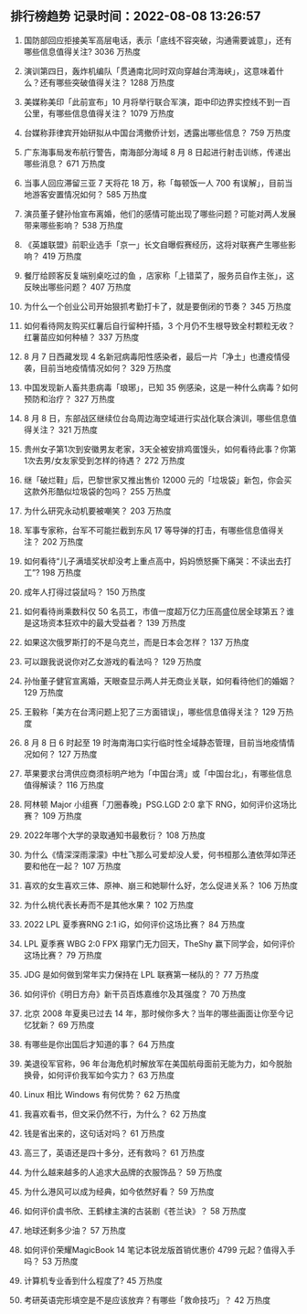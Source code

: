
## 排行榜趋势 记录时间：2022-08-08 13:26:57
  
  1. 国防部回应拒接美军高层电话，表示「底线不容突破，沟通需要诚意」，还有哪些信息值得关注? 3036 万热度
    
  2. 演训第四日，轰炸机编队「贯通南北同时双向穿越台湾海峡」，这意味着什么？还有哪些突破值得关注？ 1288 万热度
    
  3. 美媒称美印「此前宣布」10 月将举行联合军演，距中印边界实控线不到一百公里，有哪些信息值得关注？ 1079 万热度
    
  4. 台媒称菲律宾开始研拟从中国台湾撤侨计划，透露出哪些信息？ 759 万热度
    
  5. 广东海事局发布航行警告，南海部分海域 8 月 8 日起进行射击训练，传递出哪些消息？ 671 万热度
    
  6. 当事人回应滞留三亚 7 天将花 18 万，称「每顿饭一人 700 有误解」，目前当地游客安置情况如何？ 585 万热度
    
  7. 演员董子健孙怡宣布离婚，他们的感情可能出现了哪些问题？可能对两人发展带来哪些影响？ 538 万热度
    
  8. 《英雄联盟》前职业选手「京一」长文自曝假赛经历，这将对联赛产生哪些影响？ 419 万热度
    
  9. 餐厅给顾客反复端别桌吃过的鱼 ，店家称「上错菜了，服务员自作主张」，这反映出哪些问题？ 407 万热度
    
  10. 为什么一个创业公司开始狠抓考勤打卡了，就是要倒闭的节奏？ 345 万热度
    
  11. 如何看待网友购买红薯后自行留种扦插，3 个月仍不生根导致全村颗粒无收？红薯苗应如何种植？ 337 万热度
    
  12. 8 月 7 日西藏发现 4 名新冠病毒阳性感染者，最后一片「净土」也遭疫情侵袭，目前当地疫情情况如何？ 329 万热度
    
  13. 中国发现新人畜共患病毒「琅琊」，已知 35 例感染，这是一种什么病毒？如何预防和治疗？ 327 万热度
    
  14. 8 月 8 日，东部战区继续位台岛周边海空域进行实战化联合演训，哪些信息值得关注？ 321 万热度
    
  15. 贵州女子第1次到安徽男友老家，3天全被安排鸡蛋馒头，如何看待此事？你第1次去男/女友家受到怎样的待遇？ 272 万热度
    
  16. 继「破烂鞋」后，巴黎世家又推出售价 12000 元的「垃圾袋」新包，你会买这款外形酷似垃圾袋的包吗？ 255 万热度
    
  17. 为什么研究永动机要被嘲笑？ 203 万热度
    
  18. 军事专家称，台军不可能拦截到东风 17 等导弹的打击，有哪些信息值得关注？ 202 万热度
    
  19. 如何看待“儿子满墙奖状却没考上重点高中，妈妈愤怒撕下痛哭：不读出去打工”? 198 万热度
    
  20. 成年人打得过袋鼠吗？ 150 万热度
    
  21. 如何看待尚乘数科仅 50 名员工，市值一度超万亿力压高盛位居全球第五？谁是这场资本狂欢中的最大受益者？ 139 万热度
    
  22. 如果这次俄罗斯打的不是乌克兰，而是日本会怎样？ 137 万热度
    
  23. 可以跟我说说你对乙女游戏的看法吗？ 129 万热度
    
  24. 孙怡董子健官宣离婚，天眼查显示两人并无商业关联，如何看待他们的婚姻？ 129 万热度
    
  25. 王毅称「美方在台湾问题上犯了三方面错误」，哪些信息值得关注？ 129 万热度
    
  26. 8 月 8 日 6 时起至 19 时海南海口实行临时性全域静态管理，目前当地疫情情况如何？ 127 万热度
    
  27. 苹果要求台湾供应商须标明产地为「中国台湾」或「中国台北」，有哪些信息值得解读？ 116 万热度
    
  28. 阿林顿 Major 小组赛「刀圈春晚」PSG.LGD 2:0 拿下 RNG，如何评价这场比赛？ 109 万热度
    
  29. 2022年哪个大学的录取通知书最敷衍？ 108 万热度
    
  30. 为什么《情深深雨濛濛》中杜飞那么可爱却没人爱，何书桓那么渣依萍如萍还要和他在一起？ 107 万热度
    
  31. 喜欢的女生喜欢三体、原神、崩三和她聊什么好，怎么促进关系？ 106 万热度
    
  32. 为什么桃代表长寿而不是其他水果？ 102 万热度
    
  33. 2022 LPL 夏季赛RNG 2:1 iG，如何评价这场比赛？ 84 万热度
    
  34. LPL 夏季赛 WBG 2:0 FPX 翔掌门无力回天，TheShy 赢下同学会，如何评价这场比赛？ 79 万热度
    
  35. JDG 是如何做到常年实力保持在 LPL 联赛第一梯队的？ 77 万热度
    
  36. 如何评价《明日方舟》新干员百炼嘉维尔及其强度？ 70 万热度
    
  37. 北京 2008 年夏奥已过去 14 年，那时候你多大？当年的哪些画面让你至今记忆犹新？ 69 万热度
    
  38. 有哪些是你出国后才知道的事？ 64 万热度
    
  39. 美退役军官称，96 年台海危机时解放军在美国航母面前无能为力，如今脱胎换骨，如何评价我军如今实力？ 63 万热度
    
  40. Linux 相比 Windows 有何优势？ 62 万热度
    
  41. 我喜欢看书，但文采仍然不行，为什么？ 62 万热度
    
  42. 钱是省出来的，这句话对吗？ 61 万热度
    
  43. 高三了，英语还是四十多分，还有救吗？ 61 万热度
    
  44. 为什么越来越多的人追求大品牌的衣服饰品？ 59 万热度
    
  45. 为什么港风可以成为经典，如今依然好看？ 59 万热度
    
  46. 如何评价虞书欣、王鹤棣主演的古装剧《苍兰诀》？ 58 万热度
    
  47. 地球还剩多少油？ 57 万热度
    
  48. 如何评价荣耀MagicBook 14 笔记本锐龙版首销优惠价 4799 元起？值得入手吗？ 53 万热度
    
  49. 计算机专业香到什么程度了? 45 万热度
    
  50. 考研英语完形填空是不是应该放弃？有哪些「救命技巧」？ 42 万热度
    